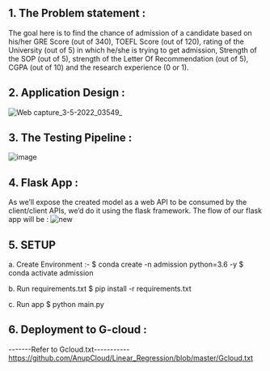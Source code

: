 ## 1. The Problem statement :
The goal here is to find the chance of admission of a candidate based on his/her GRE Score 
(out of 340), TOEFL Score (out of 120), rating of the University (out of 5) in which he/she 
is trying to get admission, Strength of the SOP (out of 5), strength of the Letter Of 
Recommendation (out of 5), CGPA (out of 10) and the research experience (0 or 1).

## 2. Application Design :
![Web capture_3-5-2022_03549_](https://user-images.githubusercontent.com/52250527/166309450-bb3ab2bb-97f4-4e63-8926-6399b5465fd8.jpeg)

## 3. The Testing Pipeline :
![image](https://user-images.githubusercontent.com/52250527/166309833-cbc0de95-b04f-4e5e-8def-7ced91760648.png)

## 4. Flask App :
As we’ll expose the created model as a web API to be consumed by the client/client APIs, 
we’d do it using the flask framework.
The flow of our flask app will be :
![new](https://user-images.githubusercontent.com/52250527/166314231-c6aa1ff1-2e7a-4bef-b439-ca2747836779.png)

## 5. SETUP
a. Create Environment :-
$ conda create -n admission python=3.6 -y
$ conda activate admission

b. Run requirements.txt
$ pip install -r requirements.txt

c. Run app
$ python main.py

## 6. Deployment to G-cloud :
-------Refer to Gcloud.txt-----------<https://github.com/AnupCloud/Linear_Regression/blob/master/Gcloud.txt>
